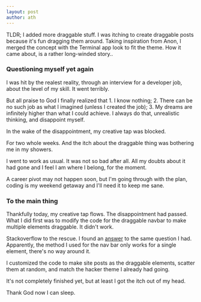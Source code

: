 ```yaml
---
layout: post
author: ath
---
```


TLDR; I added more draggable stuff. I was itching to create draggable posts because it's fun dragging them around. Taking inspiration from Anon, I merged the concept with the Terminal app look to fit the theme. How it came about, is a rather long-winded story..

### Questioning myself yet again

I was hit by the realest reality, through an interview for a developer job, about the level of my skill. It went terribly.

But all praise to God I finally realized that 1. I know nothing; 2. There can be no such job as what I imagined (unless I created the job); 3. My dreams are infinitely higher than what I could achieve. I always do that, unrealistic thinking, and disappoint myself.

In the wake of the disappointment, my creative tap was blocked.

For two whole weeks. And the itch about the draggable thing was bothering me in my showers.

I went to work as usual. It was not so bad after all. All my doubts about it had gone and I feel I am where I belong, for the moment. 

A career pivot may not happen soon, but I'm going through with the plan, coding is my weekend getaway and I'll need it to keep me sane.

### To the main thing

Thankfully today, my creative tap flows. The disappointment had passed. What I did first was to modify the code for the draggable navbar to make multiple elements draggable. It didn't work.

Stackoverflow to the rescue. I found an [answer](https://stackoverflow.com/a/63857834/22305530) to the same question I had. Apparently, the method I used for the nav bar only works for a single element, there's no way around it.

I customized the code to make site posts as the draggable elements, scatter them at random, and match the hacker theme I already had going.

It's not completely finished yet, but at least I got the itch out of my head.

Thank God now I can sleep.